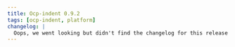 ```yaml
---
title: Ocp-indent 0.9.2
tags: [ocp-indent, platform]
changelog: |
  Oops, we went looking but didn't find the changelog for this release 🙈
---
```

